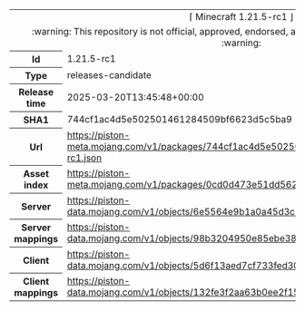 <html><table>
<tr><td colspan="2" align="center"><img width="0" height="0"><br/>⌈ Minecraft 1.21.5-rc1 ⌋<br/><img width="0" height="0"></td></tr>
<tr><td colspan="2" align="center"><img width="0" height="0"><br/>
:warning: This repository is not official, approved, endorsed, associated or connected with Mojang :warning:
<br/><img width="0" height="0"></td></tr>
<tr><th>Id</th><td>1.21.5-rc1</td></tr>
<tr><th>Type</th><td>releases-candidate</td></tr>
<tr><th>Release time</th><td>2025-03-20T13:45:48+00:00</td></tr>
<tr><th>SHA1</th><td>744cf1ac4d5e502501461284509bf6623d5c5ba9</td></tr>
<tr><th>Url</th><td><a href="https://piston-meta.mojang.com/v1/packages/744cf1ac4d5e502501461284509bf6623d5c5ba9/1.21.5-rc1.json">https://piston-meta.mojang.com/v1/packages/744cf1ac4d5e502501461284509bf6623d5c5ba9/1.21.5-rc1.json</a></td></tr>
<tr><th>Asset index</th><td><a href="https://piston-meta.mojang.com/v1/packages/0cd0d473e51dd562ac903cd2090ca2137ec2b967/24.json">https://piston-meta.mojang.com/v1/packages/0cd0d473e51dd562ac903cd2090ca2137ec2b967/24.json</a></td></tr>
<tr><th>Server</th><td><a href="https://piston-data.mojang.com/v1/objects/6e5564e9b1a0a45d3cb028d5af591cd30e53b404/server.jar">https://piston-data.mojang.com/v1/objects/6e5564e9b1a0a45d3cb028d5af591cd30e53b404/server.jar</a></td></tr>
<tr><th>Server mappings</th><td><a href="https://piston-data.mojang.com/v1/objects/98b3204950e85ebe385b41eae4d7ef88c9e91ff8/server.txt">https://piston-data.mojang.com/v1/objects/98b3204950e85ebe385b41eae4d7ef88c9e91ff8/server.txt</a></td></tr>
<tr><th>Client</th><td><a href="https://piston-data.mojang.com/v1/objects/5d6f13aed7cf733fed301cc01aedcc7f1488d2e2/client.jar">https://piston-data.mojang.com/v1/objects/5d6f13aed7cf733fed301cc01aedcc7f1488d2e2/client.jar</a></td></tr>
<tr><th>Client mappings</th><td><a href="https://piston-data.mojang.com/v1/objects/132fe3f2aa63b0ee2f158cfbec7276218ce4affd/client.txt">https://piston-data.mojang.com/v1/objects/132fe3f2aa63b0ee2f158cfbec7276218ce4affd/client.txt</a></td></tr>
</table></html>